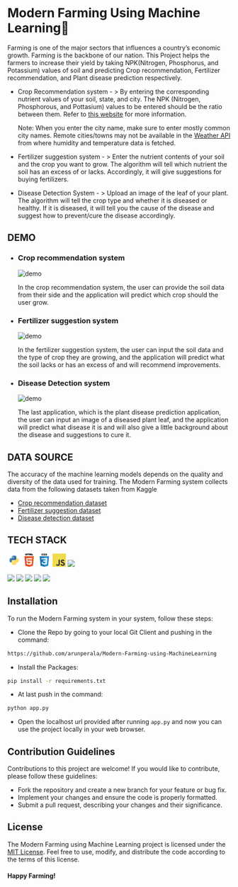 # Modern Farming Using Machine Learning🌱
Farming is one of the major sectors that influences a country’s economic growth. Farming is the backbone of our nation. This Project helps the farmers to increase their yield by taking NPK(Nitrogen, Phosphorus, and Potassium) values of soil and predicting Crop recommendation, Fertilizer recommendation, and Plant disease prediction respectively. 

- Crop Recommendation system - > By entering the corresponding nutrient values of your soil, state, and city. The NPK (Nitrogen, Phosphorous, and Pottasium) values to be entered should be the ratio between them. Refer to [this website](https://www.gardeningknowhow.com/garden-how-to/soil-fertilizers/fertilizer-numbers-npk.htm) for more information.

   Note: When you enter the city name, make sure to enter mostly common city names. Remote cities/towns may not be available in the [Weather API](https://openweathermap.org/) from where humidity and temperature data is fetched.

- Fertilizer suggestion system - > Enter the nutrient contents of your soil and the crop you want to grow. The algorithm will tell which nutrient the soil has an excess of or lacks. Accordingly, it will give suggestions for buying fertilizers.

- Disease Detection System - > Upload an image of the leaf of your plant. The algorithm will tell the crop type and whether it is diseased or healthy. If it is diseased, it will tell you the cause of the disease and suggest how to prevent/cure the disease accordingly.
  
## DEMO

- ### Crop recommendation system
  ![demo](https://media.giphy.com/media/90JbjdAa5nDq3TJh5u/giphy.gif)

     In the crop recommendation system, the user can provide the soil data from their side and the application will predict which crop should the user grow.
    
- ### Fertilizer suggestion system
   ![demo](https://media.giphy.com/media/FLftUXMFo8N2bBjAXq/giphy.gif)

     In the fertilizer suggestion system, the user can input the soil data and the type of crop they are growing, and the application will predict what the soil lacks or has an excess of and will recommend improvements. 


- ### Disease Detection system
  ![demo](https://media.giphy.com/media/NnMwEp2tGZdfnJbyjr/giphy.gif)
    
    The last application, which is the plant disease prediction application, the user can input an image of a diseased plant leaf, and the application will predict what disease it is and will also give a little background about the disease and suggestions to cure it.

## DATA SOURCE
The accuracy of the machine learning models depends on the quality and diversity of the data used for training. The Modern Farming system collects data from the following datasets taken from Kaggle
- [Crop recommendation dataset ](https://www.kaggle.com/atharvaingle/crop-recommendation-dataset) 
- [Fertilizer suggestion dataset](https://github.com/Gladiator07/Harvestify/blob/master/Data-processed/fertilizer.csv) 
- [Disease detection dataset](https://www.kaggle.com/vipoooool/new-plant-diseases-dataset)


## TECH STACK
<code><img height="30" src="https://raw.githubusercontent.com/github/explore/80688e429a7d4ef2fca1e82350fe8e3517d3494d/topics/python/python.png"></code>
<code><img height="30" src="https://raw.githubusercontent.com/github/explore/80688e429a7d4ef2fca1e82350fe8e3517d3494d/topics/html/html.png"></code>
<code><img height="30" src="https://raw.githubusercontent.com/github/explore/80688e429a7d4ef2fca1e82350fe8e3517d3494d/topics/css/css.png"></code>
<code><img height="30" src="https://raw.githubusercontent.com/github/explore/80688e429a7d4ef2fca1e82350fe8e3517d3494d/topics/javascript/javascript.png"></code>
<code><img height="30" src="https://github.com/tomchen/stack-icons/raw/master/logos/bootstrap.svg"></code>

<code><img height="30" src="https://raw.githubusercontent.com/numpy/numpy/7e7f4adab814b223f7f917369a72757cd28b10cb/branding/icons/numpylogo.svg"></code>
<code><img height="30" src="https://raw.githubusercontent.com/pandas-dev/pandas/761bceb77d44aa63b71dda43ca46e8fd4b9d7422/web/pandas/static/img/pandas.svg"></code>
<code><img height="30" src="https://matplotlib.org/_static/logo2.svg"></code>
<code><img height="30" src="https://upload.wikimedia.org/wikipedia/commons/thumb/0/05/Scikit_learn_logo_small.svg/1280px-Scikit_learn_logo_small.svg.png"></code>
<code><img height="30" src="https://raw.githubusercontent.com/pytorch/pytorch/39fa0b5d0a3b966a50dcd90b26e6c36942705d6d/docs/source/_static/img/pytorch-logo-dark.svg"></code>

## Installation

To run the Modern Farming system in your system, follow these steps:
- Clone the Repo by going to your local Git Client and pushing in the command: 

```sh
https://github.com/arunperala/Modern-Farming-using-MachineLearning
```

- Install the Packages: 
```sh
pip install -r requirements.txt
```

- At last push in the command:
```sh
python app.py
```

- Open the localhost url provided after running `app.py` and now you can use the project locally in your web browser.

  
## Contribution Guidelines
Contributions to this project are welcome! If you would like to contribute, please follow these guidelines:
- Fork the repository and create a new branch for your feature or bug fix.
- Implement your changes and ensure the code is properly formatted.
- Submit a pull request, describing your changes and their significance.



##  License
The Modern Farming using Machine Learning project is licensed under the [MIT License](https://opensource.org/licenses/MIT). Feel free to use, modify, and distribute the code according to the terms of this license.
#### Happy Farming!
